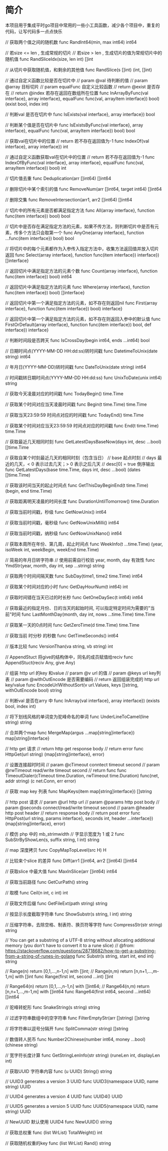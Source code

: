 # 简介

本项目用于集成平时go项目中常用的一些小工具函数，减少各个项目中，重复的代码，让写代码多一点点快乐

// 获取两个值之间的随机数
func RandInt64(min, max int64) int64

// 若size <= len , 生成常规的切片
// 若size > len , 生成切片的值为常规切片中的随机值
func RandSliceIdx(size, len int) []int

// 从切片中获取随机值，和剩余的其他值
func RandSlice(s []int) (int, []int)

// 通过自定义函数比较是否在切片中
// param @val 待判断的值
// param @array 目标切片
// param equalFunc 自定义比较函数
// return @exist 是否存在
// return @index 若存在返回在数组所在位置
func InArrayByFunc(val interface}, array interface}, equalFunc func(val, arrayItem interface}) bool) (exist bool, index int)

// 判断val 是否在切片中
func IsExists(val interface}, array interface}) bool

// 判断某个值是否在切片中
func IsExistsByFunc(val interface}, array interface}, equalFunc func(val, arrayItem interface}) bool) bool

// 获取val在切片中的位置
// return 若不存在返回值为-1
func IndexOf(val interface}, array interface}) int

// 通过自定义函数获取val在切片中的位置
// return 若不存在返回值为-1
func IndexOfByFunc(val interface}, array interface}, equalFunc func(val, arrayItem interface}) bool) int

// 切片值去重
func Deduplication(arr []int64) []int64

// 删除切片中某个索引的值
func RemoveNum(arr []int64, target int64) []int64

// 删除交集
func RemoveIntersection(arr1, arr2 []int64) []int64

// 切片中的所有元素是否都满足指定方法
func All(array interface}, function func(item interface}) bool) bool

// 切片中是否存在满足指定方法的元素，如果不传方法，则判断切片中是否有元素，传多个方法只会取第一个
func AnyOne(array interface}, function ...func(item interface}) bool) bool

// 将切片中的每个元素都作为入参传入指定方法中，收集方法返回值并放入切片返回
func Select(array interface}, function func(item interface}) interface}) []interface}

// 返回切片中满足指定方法的元素个数
func Count(array interface}, function func(item interface}) bool) int64

// 返回切片中满足指定方法的元素
func Where(array interface}, function func(item interface}) bool) []interface}

// 返回切片中第一个满足指定方法的元素，如不存在则返回nil
func First(array interface}, function func(item interface}) bool) interface}

// 返回切片中第一个满足指定方法的元素，如不存在则返回入参中的默认值
func FirstOrDefault(array interface}, function func(item interface}) bool, def interface}) interface}

// 判断时间段是否跨天
func IsCrossDay(begin int64, ends ...int64) bool

// 日期时间点(YYYY-MM-DD HH:dd:ss)转时间戳
func DatetimeToUnix(date string) int64

// 年月日(YYYY-MM-DD)转时间戳
func DateToUnix(date string) int64

// 时间戳转日期时间点(YYYY-MM-DD HH:dd:ss)
func UnixToDate(unix int64) string

// 获取今天凌晨对应的时间戳
func TodayBegin() time.Time

// 获取某个时间对应当天凌晨时间戳
func Begin(t time.Time) time.Time

// 获取当天23:59:59 时间点对应的时间戳
func TodayEnd() time.Time

// 获取某个时间对应当天23:59:59 时间点对应的时间戳
func End(t time.Time) time.Time

// 获取最近几天相同时刻
func GetLatestDaysBaseNow(days int, desc ...bool) []time.Time

// 获取自某个时刻最近几天的相同时刻（包含当日）
// base 起点时刻
// days 最近的几天，< 0 表示过去几天；> 0 表示之后几天
// desc[0] = true 倒序输出
func GetLatestDays(base time.Time, days int, desc ...bool) (dates []time.Time)

// 获取该时间当天的起止时间点
func GetThisDayBeginEnd(t time.Time) (begin, end time.Time)

// 获取距离明天凌晨的时间长度
func DurationUntilTomorrow() time.Duration

// 获取当前时间戳，秒级
func GetNowUnix() int64

// 获取当前时间戳，毫秒级
func GetNowUnixMilli() int64

// 获取当前时间戳，纳秒级
func GetNowUnixNano() int64

// 获取本周所在年份、第几周，起止时间点
func WeekInfo(t ...time.Time) (year, isoWeek int, weekBegin, weekEnd time.Time)

// 简易的年月日转字符串
// 使用前需自行校验 year, month, day 有效性
func YmdStr(year, month, day int, sep ...string) string

// 获取两个时间间隔天数
func SubDay(time1, time2 time.Time) int64

// 获取某个时间对应的小时
func GetDayHourNum(t int64) int

// 获取时间错在当天已过的时长秒
func GetOneDaySec(t int64) int64

// 获取最近的指定月份、日的当天的起始时间, 可以指定特定时间为需要的"当前"时间
func LastMonthDay(month, day int, nows ...time.Time) time.Time

// 获取某一天的0点时间
func GetZeroTime(d time.Time) time.Time

// 获取当前 时分秒 的秒数
func GetTimeSeconds() int64


// 版本比较
func VersionThan(va string, vb string) int

// AppendStuct 将give的结构体中，同名的成员赋值给reciv
func AppendStuct(reciv Any, give Any)

// 组装 http url 的key 和value
// param @v url 的值
// param @keys url key列表
// param @withOutEncode 是否需要编码
// return 返回组装完成的 http url key/value
func EncodeUrlWithoutSort(v url.Values, keys []string, withOutEncode bool) string

// 判断val 是否在arry 中
func InArray(val interface}, array interface}) (exists bool, index int)

// 将下划线风格的单词变为驼峰命名的单词
func UnderLineToCamel(line string) string

// 合并两个map
func MergeMap(argus ...map[string]interface}) map[string]interface}

// http get 请求
// return http get response body
// return error
func HttpGet(url string) (map[string]interface}, error)

// 设置连接超时时间
// param @cTimeout conntect timeout second
// param @rwTimeout read/write timeout second
// return func
func TimeoutDialer(cTimeout time.Duration, rwTimeout time.Duration) func(net, addr string) (c net.Conn, err error)

// 获取 map key 列表
func MapKeys(item map[string]interface}) []string

// http post 请求
// param @url http url
// param @params http post body
// param @seconds connect/read/write timeout second
// param @header http post header
// return response body
// return post error
func HttpPost(url string, params interface}, seconds int, header ...interface}) (map[string]interface}, error)

// 模仿 php 中的 mb_strimwidth
// 字显示宽度为 1 或 2
func SubStrByShowLen(s, suffix string, l int) string

// map 深度拷贝
func CopyMapTopLevel(src H) H

// 比较来个slice 的差异
func Diff(arr1 []int64, arr2 []int64) []int64

// 获取slice 中最大值
func MaxInSlice(arr []int64) int64

// 获取当前路径
func GetCurPath() string

// 取模
func Ceil(n int, c int) int

// 获取文件后缀
func GetFileExt(path string) string

// 按显示长度截取字符串
func ShowSubstr(s string, l int) string

// 压缩字符串，去除空格、制表符、换页符等字符
func CompressStr(str string) string

// You can get a substring of a UTF-8 string without allocating additional memory (you don't have to convert it to a rune slice)
// @from: https://stackoverflow.com/questions/28718682/how-to-get-a-substring-from-a-string-of-runes-in-golang
func Substr(s string, start int, end int) string

// Range(n) return [0,1,...,n-1,n] with []int;
// Range(n,m) return [n,n+1,...,m-1,m] with []int
func Range(first int, second ...int) []int

// Range64(n) return [0,1,...,n-1,n] with []int64;
// Range64(n,m) return [n,n+1,...,m-1,m] with []int64
func Range64(first int64, second ...int64) []int64

// 驼峰转蛇形
func SnakeString(s string) string

// 过滤字符串数组中的空字符串
func FilterEmptyStr(arr []string) []string

// 将字符串以逗号分隔开
func SplitComma(str string) []string

// 数值转人民币
func Number2Chinese(number int64, money ...bool) (chinese string)

// 宽字符长度计算
func GetStringLenInfo(str string) (runeLen int, displayLen int)

// 获取UUID 字符串内容
func (u UUID) String() string

// UUID3 generates a version 3 UUID
func UUID3(namespace UUID, name string) UUID

// UUID4 generates a version 4 UUID
func UUID4() UUID

// UUID5 generates a version 5 UUID
func UUID5(namespace UUID, name string) UUID

// NewUUID 默认使用 UUID4
func NewUUID() string

// 获取总权重
func (list WrList) TotalWeight() int

// 获取随机权重的key
func (list WrList) Rand() string 



